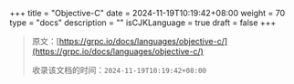 +++
title = "Objective-C"
date = 2024-11-19T10:19:42+08:00
weight = 70
type = "docs"
description = ""
isCJKLanguage = true
draft = false
+++

> 原文：[https://grpc.io/docs/languages/objective-c/](https://grpc.io/docs/languages/objective-c/)
>
> 收录该文档的时间：`2024-11-19T10:19:42+08:00`
